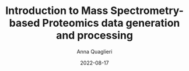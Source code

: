 ---
author: Anna Quaglieri
categories:
- mass spectrometry
date: "2022-08-17"
date_end: "2022-08-17"
draft: false
event: Seminar
event_url: 
excerpt: Introductory talk to Mass Spectrometry-based Proteomics while visiting Mark Robinson laboratory in the Department of Molecular Life Sciences, University of Zürich.
featured: true
layout: single
links:
- icon: images
  icon_pack: fas
  name: Slides
  url: "/docs/ZurichMS2021.pdf"
location: University of Zürich, Switzerland
show_post_time: false
subtitle: 
title: Introduction to Mass Spectrometry-based Proteomics data generation and processing
---